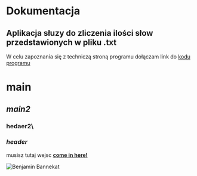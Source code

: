 # Dokumentacja

## Aplikacja słuzy do zliczenia ilości słow przedstawionych w pliku .txt
W celu zapoznania się z techniczą stroną programu dołączam link do [kodu programu](https://megawrzuta.pl/download/96cb9e9b8a5388e2ef3cbdd78cca5d38.html)


# main
## _main2_
### hedaer2\
### _header_


musisz tutaj wejsc **[come in here!](www.google.pl)**

![Benjamin Bannekat](C:\Users\student\Desktop\zdj.png)
